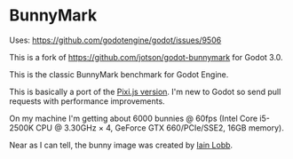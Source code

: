 # BunnyMark

Uses: https://github.com/godotengine/godot/issues/9506

This is a fork of https://github.com/jotson/godot-bunnymark for Godot 3.0.

This is the classic BunnyMark benchmark for Godot Engine.

This is basically a port of the [Pixi.js version](http://www.goodboydigital.com/pixijs/bunnymark/). I'm new to Godot so send pull requests with performance improvements.

On my machine I'm getting about 6000 bunnies @ 60fps (Intel Core i5-2500K CPU @ 3.30GHz × 4, GeForce GTX 660/PCIe/SSE2, 16GB memory).

Near as I can tell, the bunny image was created by [Iain Lobb](http://blog.iainlobb.com/2010/11/display-list-vs-blitting-results.html).
